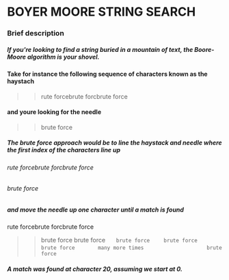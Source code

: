 # BOYER MOORE STRING SEARCH

### Brief description

##### If you're looking to find a string buried in a mountain of text, the Boore-Moore algorithm is your shovel.

#### Take for instance the following sequence of characters known as the haystach

>> rute forcebrute forcbrute force

#### and youre looking for the needle

>> brute force

##### The brute force approach would be to line the haystack and needle where the first index of the characters line up

###### rute forcebrute forcbrute force
###### brute force

##### and move the needle up one character until a match is found
 rute forcebrute forcbrute force
 >> brute force
 >>  brute force
 ``   brute force``
 ``    brute force``
 ``     brute force``
 ``       many more times``
 ``                    brute force``
##### A match was found at character 20, assuming we start at 0.
